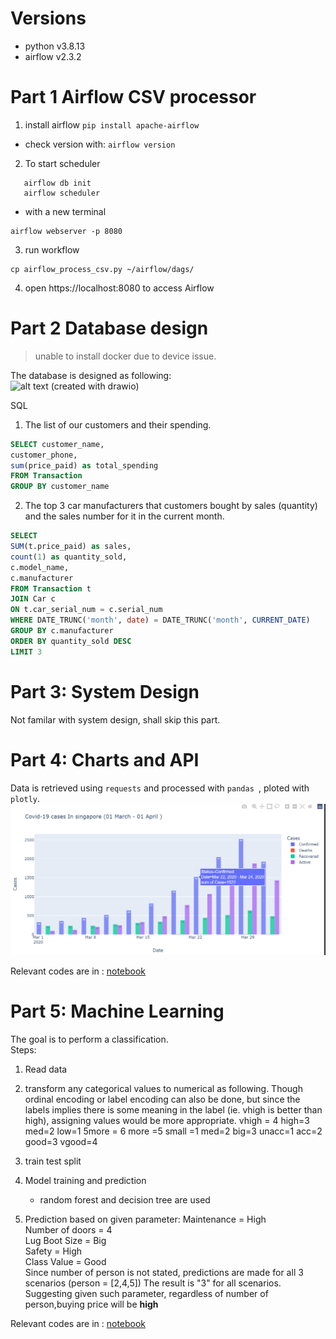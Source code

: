 # Versions 
- python v3.8.13  
- airflow v2.3.2

# Part 1 Airflow CSV processor  
1. install airflow 
```pip install apache-airflow``` 

- check version with: ```airflow version```  

2. To start scheduler
```
   airflow db init
   airflow scheduler
```
- with a new terminal 
``` 
airflow webserver -p 8080
```
3. run workflow 
```
cp airflow_process_csv.py ~/airflow/dags/
```

4. open https://localhost:8080 to access Airflow


# Part 2 Database design 
> unable to install docker due to device issue.  

The database is designed as following:   
![alt text](https://github.com/dstc0116/de_challenge_2022_06/blob/32f838a45c8f2ec13197bca431e1500c38c05f60/database_er.jpg)  (created with drawio)

SQL  
1. The list of our customers and their spending.
```sql
SELECT customer_name,
customer_phone,
sum(price_paid) as total_spending
FROM Transaction
GROUP BY customer_name
```
2. The top 3 car manufacturers that customers bought by sales (quantity) and the sales number for it in the current month.
```sql
SELECT 
SUM(t.price_paid) as sales,
count(1) as quantity_sold,
c.model_name,
c.manufacturer
FROM Transaction t
JOIN Car c
ON t.car_serial_num = c.serial_num  
WHERE DATE_TRUNC('month', date) = DATE_TRUNC('month', CURRENT_DATE)
GROUP BY c.manufacturer
ORDER BY quantity_sold DESC
LIMIT 3
```
# Part 3: System Design 
   Not familar with system design, shall skip this part. 
# Part 4: Charts and API 
Data is retrieved using ```requests``` and processed with ```pandas ```, ploted with ```plotly```.   
![alt text](https://github.com/dstc0116/de_challenge_2022_06/blob/4436311b0ff23fab21a144c1849570f8fc2571a0/chart.png)

Relevant codes are in : [notebook](https://github.com/dstc0116/de_challenge_2022_06/blob/22fd659b82a30cebd035105da6923e06dc5591d7/Covid-19_chart.ipynb)

# Part 5: Machine Learning 
The goal is to perform a classification.   
Steps:   
1. Read data 
2. transform any categorical values to numerical as following. Though ordinal encoding or label encoding can also be done, but since the labels implies there is some meaning in the label (ie. vhigh is  better than high), assigning values would be more appropriate.
   vhigh = 4  high=3  med=2  low=1
   5more = 6    more =5
   small =1   med=2   big=3
   unacc=1   acc=2  good=3   vgood=4

3. train test split 
4. Model training and prediction 
   - random forest and decision tree are used 
5. Prediction based on given parameter:
   Maintenance = High  
   Number of doors = 4  
   Lug Boot Size = Big  
   Safety = High  
   Class Value = Good  
   Since number of person is not stated, predictions are made for all 3 scenarios (person = [2,4,5])
   The result is "3" for all scenarios. Suggesting given such parameter, regardless of number of person,buying price will be **high**

Relevant codes are in : [notebook](https://github.com/dstc0116/de_challenge_2022_06/blob/fe120226c63fd75a1387d6c3c652c9f7819ba459/machine_learning.ipynb)